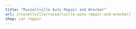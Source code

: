 ```yaml
---
title: "Russellville Auto Repair and Wrecker"
url: /russellville/russellville-auto-repair-and-wrecker/
shop: car repair
---
```

